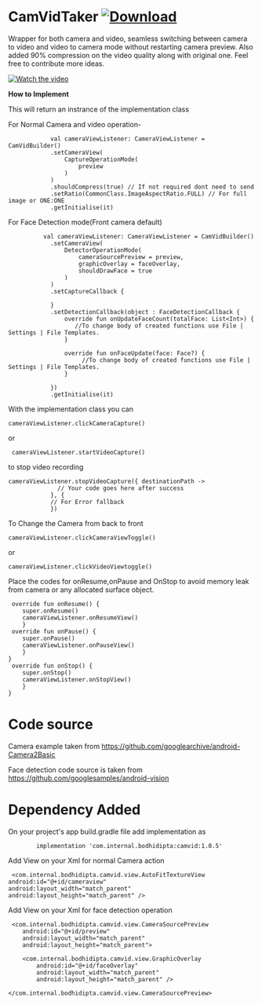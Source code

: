 # CamVidTaker [ ![Download](https://api.bintray.com/packages/bodhidipta-dev/internal/com.internal.bodhidipta/images/download.svg) ](https://bintray.com/bodhidipta-dev/internal/com.internal.bodhidipta/_latestVersion)
Wrapper for both camera and video, seamless switching between camera to video and video to camera mode without restarting camera preview. Also  added 90% compression on the video quality along with original one.
Feel free to contribute more ideas.

[![Watch the video](https://youtu.be/--2surmu1uU)](https://youtu.be/--2surmu1uU)

<b> How to Implement </b>

 This will return an instrance of the implementation class 
 
 For Normal Camera and video operation-
 
                val cameraViewListener: CameraViewListener = CamVidBuilder()
                .setCameraView(
                    CaptureOperationMode(
                        preview
                    )
                )
                .shouldCompress(true) // If not required dont need to send
                .setRatio(CommonClass.ImageAspectRatio.FULL) // For full image or ONE:ONE
                .getInitialise(it)
                
 For Face Detection mode(Front camera default)
               
              val cameraViewListener: CameraViewListener = CamVidBuilder()
                .setCameraView(
                    DetectorOperationMode(
                        cameraSourcePreview = preview,
                        graphicOverlay = faceOverlay,
                        shouldDrawFace = true
                    )
                )
                .setCaptureCallback {

                }
                .setDetectionCallback(object : FaceDetectionCallback {
                    override fun onUpdateFaceCount(totalFace: List<Int>) {
                       //To change body of created functions use File | Settings | File Templates.
                    }

                    override fun onFaceUpdate(face: Face?) {
                         //To change body of created functions use File | Settings | File Templates.
                    }

                })
                .getInitialise(it)

                
With the implementation class you can 

    cameraViewListener.clickCameraCapture()

or

     cameraViewListener.startVideoCapture()

to stop video recording
    
    cameraViewListener.stopVideoCapture({ destinationPath ->
                  // Your code goes here after success
                }, {
                // For Error fallback
                })
                
                
To Change the Camera from back to front
   
    cameraViewListener.clickCameraViewToggle()    

or

    cameraViewListener.clickVideoViewtoggle()

Place the codes for onResume,onPause and OnStop
to avoid memory leak from camera or any allocated surface object.
    
     override fun onResume() {
        super.onResume()
        cameraViewListener.onResumeView()
        }
     override fun onPause() {
        super.onPause()
        cameraViewListener.onPauseView()
        }
    }
     override fun onStop() {
        super.onStop()
        cameraViewListener.onStopView()
        }
    }    
 
# Code source
Camera example taken from
https://github.com/googlearchive/android-Camera2Basic

Face detection code source is taken from
https://github.com/googlesamples/android-vision
 
# Dependency Added
  On your project's app build.gradle file add implementation as

            implementation 'com.internal.bodhidipta:camvid:1.0.5'

Add View on your Xml for normal Camera action 
 
     <com.internal.bodhidipta.camvid.view.AutoFitTextureView
    android:id="@+id/cameraview"
    android:layout_width="match_parent"
    android:layout_height="match_parent" />

Add View on your Xml for face detection operation 

     <com.internal.bodhidipta.camvid.view.CameraSourcePreview
        android:id="@+id/preview"
        android:layout_width="match_parent"
        android:layout_height="match_parent">

        <com.internal.bodhidipta.camvid.view.GraphicOverlay
            android:id="@+id/faceOverlay"
            android:layout_width="match_parent"
            android:layout_height="match_parent" />

    </com.internal.bodhidipta.camvid.view.CameraSourcePreview>
